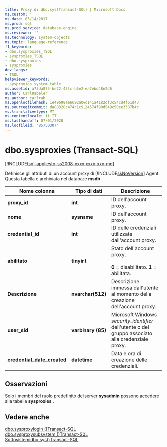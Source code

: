 ```yaml
---
title: Proxy di dbo.sys(Transact-SQL) | Microsoft Docs
ms.custom: ''
ms.date: 03/14/2017
ms.prod: sql
ms.prod_service: database-engine
ms.reviewer: ''
ms.technology: system-objects
ms.topic: language-reference
f1_keywords:
- dbo.sysproxies_TSQL
- sysproxies_TSQL
- dbo.sysproxies
- sysproxies
dev_langs:
- TSQL
helpviewer_keywords:
- sysproxies system table
ms.assetid: a73da875-be22-45fc-b5e2-ea7ebd48e2d6
author: CarlRabeler
ms.author: carlrab
ms.openlocfilehash: 1e49698ae6692a06c141a4182df3c54cd4f61d43
ms.sourcegitcommit: da88320c474c1c9124574f90d549c50ee3387b4c
ms.translationtype: MT
ms.contentlocale: it-IT
ms.lasthandoff: 07/01/2020
ms.locfileid: "85750307"
---
```

# <a name="dbosysproxies-transact-sql"></a>dbo.sysproxies (Transact-SQL)
[!INCLUDE[tsql-appliesto-ss2008-xxxx-xxxx-xxx-md](../../includes/applies-to-version/sqlserver.md)]

  Definisce gli attributi di un account proxy di [!INCLUDE[ssNoVersion](../../includes/ssnoversion-md.md)] Agent. Questa tabella è archiviata nel database **msdb** .  
  
|Nome colonna|Tipo di dati|Descrizione|  
|-----------------|---------------|-----------------|  
|**proxy_id**|**int**|ID dell'account proxy.|  
|**nome**|**sysname**|ID dell'account proxy.|  
|**credential_id**|**int**|ID delle credenziali utilizzate dall'account proxy.|  
|**abilitato**|**tinyint**|Stato dell'account proxy.<br /><br /> **0** = disabilitato. **1** = abilitata.|  
|**Descrizione**|**nvarchar(512)**|Descrizione immessa dall'utente al momento della creazione dell'account proxy.|  
|**user_sid**|**varbinary (85)**|Microsoft Windows *security_identifier* dell'utente o del gruppo associato alla credenziale proxy.|  
|**credential_date_created**|**datetime**|Data e ora di creazione delle credenziali.|  
  
## <a name="remarks"></a>Osservazioni  
 Solo i membri del ruolo predefinito del server **sysadmin** possono accedere alla tabella **sysproxies** .  
  
## <a name="see-also"></a>Vedere anche  
 [dbo.sysproxylogin &#40;&#41;Transact-SQL](../../relational-databases/system-tables/dbo-sysproxylogin-transact-sql.md)   
 [dbo.sysproxysubsystem &#40;&#41;Transact-SQL](../../relational-databases/system-tables/dbo-sysproxysubsystem-transact-sql.md)   
 [Sottosistemidbo.sys&#40;&#41;Transact-SQL](../../relational-databases/system-tables/dbo-syssubsystems-transact-sql.md)  
  
  
